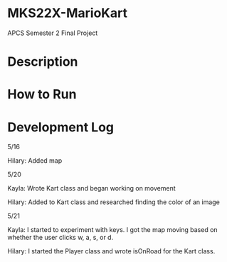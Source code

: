 # MKS22X-MarioKart
APCS Semester 2 Final Project

# Description

# How to Run

# Development Log

5/16

Hilary: Added map

5/20

Kayla: Wrote Kart class and began working on movement

Hilary: Added to Kart class and researched finding the color of an image

5/21

Kayla: I started to experiment with keys.  I got the map moving based on whether the user clicks w, a, s, or d.

Hilary: I started the Player class and wrote isOnRoad for the Kart class.

